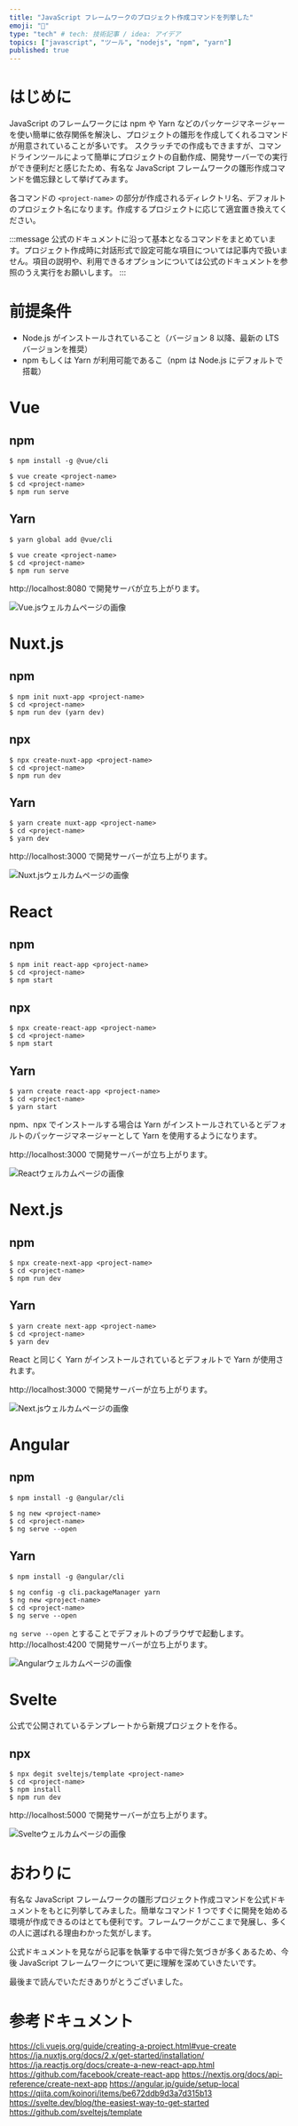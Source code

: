 ```yaml
---
title: "JavaScript フレームワークのプロジェクト作成コマンドを列挙した"
emoji: "🔧"
type: "tech" # tech: 技術記事 / idea: アイデア
topics: ["javascript", "ツール", "nodejs", "npm", "yarn"]
published: true
---
```


# はじめに

JavaScript のフレームワークには npm や Yarn などのパッケージマネージャーを使い簡単に依存関係を解決し、プロジェクトの雛形を作成してくれるコマンドが用意されていることが多いです。
スクラッチでの作成もできますが、コマンドラインツールによって簡単にプロジェクトの自動作成、開発サーバーでの実行ができ便利だと感じたため、有名な JavaScript フレームワークの雛形作成コマンドを備忘録として挙げてみます。

各コマンドの `<project-name>` の部分が作成されるディレクトリ名、デフォルトのプロジェクト名になります。作成するプロジェクトに応じて適宜置き換えてください。

:::message
公式のドキュメントに沿って基本となるコマンドをまとめています。プロジェクト作成時に対話形式で設定可能な項目については記事内で扱いません。項目の説明や、利用できるオプションについては公式のドキュメントを参照のうえ実行をお願いします。
:::

# 前提条件

- Node.js がインストールされていること（バージョン 8 以降、最新の LTS バージョンを推奨）
- npm もしくは Yarn が利用可能であるこ（npm は Node.js にデフォルトで搭載）

# Vue

## npm

```shell
$ npm install -g @vue/cli

$ vue create <project-name>
$ cd <project-name>
$ npm run serve
```

## Yarn

```shell
$ yarn global add @vue/cli

$ vue create <project-name>
$ cd <project-name>
$ npm run serve
```

http://localhost:8080 で開発サーバが立ち上がります。

![Vue.jsウェルカムページの画像](https://storage.googleapis.com/zenn-user-upload/cvdlss3ecnw2ilpdjmyqurnvptit)

# Nuxt.js

## npm

```shell
$ npm init nuxt-app <project-name>
$ cd <project-name>
$ npm run dev (yarn dev)
```

## npx

```shell
$ npx create-nuxt-app <project-name>
$ cd <project-name>
$ npm run dev
```

## Yarn

```shell
$ yarn create nuxt-app <project-name>
$ cd <project-name>
$ yarn dev
```

http://localhost:3000 で開発サーバーが立ち上がります。

![Nuxt.jsウェルカムページの画像](https://storage.googleapis.com/zenn-user-upload/pyqvhr5jtrwzxtxidjcw6cktwtuh)

# React

## npm

```shell
$ npm init react-app <project-name>
$ cd <project-name>
$ npm start
```

## npx

```shell
$ npx create-react-app <project-name>
$ cd <project-name>
$ npm start
```

## Yarn

```shell
$ yarn create react-app <project-name>
$ cd <project-name>
$ yarn start
```

npm、npx でインストールする場合は Yarn がインストールされているとデフォルトのパッケージマネージャーとして Yarn を使用するようになります。

http://localhost:3000 で開発サーバーが立ち上がります。

![Reactウェルカムページの画像](https://storage.googleapis.com/zenn-user-upload/6mttoycvin579n3lis5ehe2nbh7p)

# Next.js

## npm

```shell
$ npx create-next-app <project-name>
$ cd <project-name>
$ npm run dev
```

## Yarn

```shell
$ yarn create next-app <project-name>
$ cd <project-name>
$ yarn dev
```

React と同じく Yarn がインストールされているとデフォルトで Yarn が使用されます。

http://localhost:3000 で開発サーバーが立ち上がります。

![Next.jsウェルカムページの画像](https://storage.googleapis.com/zenn-user-upload/91f4t8yih9l5azs2k7yotsmvb3aj)

# Angular

## npm

```shell
$ npm install -g @angular/cli

$ ng new <project-name>
$ cd <project-name>
$ ng serve --open
```

## Yarn

```shell
$ npm install -g @angular/cli

$ ng config -g cli.packageManager yarn
$ ng new <project-name>
$ cd <project-name>
$ ng serve --open
```

`ng serve --open` とすることでデフォルトのブラウザで起動します。
http://localhost:4200 で開発サーバーが立ち上がります。

![Angularウェルカムページの画像](https://storage.googleapis.com/zenn-user-upload/p9fb7u0bkh2f6cer69st888s60yo)

# Svelte

公式で公開されているテンプレートから新規プロジェクトを作る。

## npx

```shell
$ npx degit sveltejs/template <project-name>
$ cd <project-name>
$ npm install
$ npm run dev
```

http://localhost:5000 で開発サーバーが立ち上がります。

![Svelteウェルカムページの画像](https://storage.googleapis.com/zenn-user-upload/0egd4abo3zlc9kxd4vjv0fa51g8m)

# おわりに

有名な JavaScript フレームワークの雛形プロジェクト作成コマンドを公式ドキュメントをもとに列挙してみました。簡単なコマンド 1 つですぐに開発を始める環境が作成できるのはとても便利です。フレームワークがここまで発展し、多くの人に選ばれる理由わかった気がします。

公式ドキュメントを見ながら記事を執筆する中で得た気づきが多くあるため、今後 JavaScript フレームワークについて更に理解を深めていきたいです。

最後まで読んでいただきありがとうございました。

# 参考ドキュメント

https://cli.vuejs.org/guide/creating-a-project.html#vue-create
https://ja.nuxtjs.org/docs/2.x/get-started/installation/
https://ja.reactjs.org/docs/create-a-new-react-app.html
https://github.com/facebook/create-react-app
https://nextjs.org/docs/api-reference/create-next-app
https://angular.jp/guide/setup-local
https://qiita.com/koinori/items/be672ddb9d3a7d315b13
https://svelte.dev/blog/the-easiest-way-to-get-started
https://github.com/sveltejs/template
